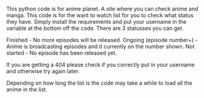 This python code is for anime planet. A site where you can check anime and manga. This code is for the want to watch list for you to check what status they have. Simply install the requirements and put your username in the variable at the bottom off the code. There are 3 statusses you can get.

Finished - No more episodes will be released.
Ongoing (episode number+) - Anime is broadcasting episodes and it currently on the number shown.
Not started - No episode has been released yet.

If you are getting a 404 please check if you correctly put in your username and otherwise try again later.

Depending on how long the list is the code may take a while to load all the anime in the list.
